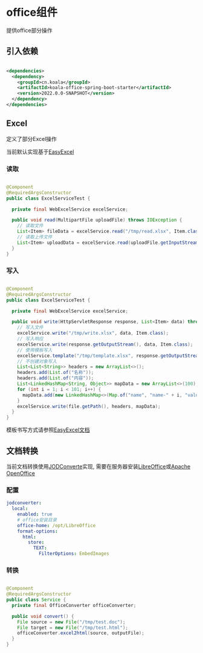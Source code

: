 # office组件

提供office部分操作

## 引入依赖

```xml

<dependencies>
  <dependency>
    <groupId>cn.koala</groupId>
    <artifactId>koala-office-spring-boot-starter</artifactId>
    <version>2022.0.0-SNAPSHOT</version>
  </dependency>
</dependencies>
```

## Excel

定义了部分Excel操作

当前默认实现基于[EasyExcel](https://github.com/alibaba/easyexcel)

### 读取

```java

@Component
@RequiredArgsConstructor
public class ExcelServiceTest {

  private final WebExcelService excelService;

  public void read(MultipartFile uploadFile) throws IOException {
    // 读取文件
    List<Item> fileData = excelService.read("/tmp/read.xlsx", Item.class);
    // 读取上传文件
    List<Item> uploadData = excelService.read(uploadFile.getInputStream(), Item.class);
  }
}
```

### 写入

```java

@Component
@RequiredArgsConstructor
public class ExcelServiceTest {

  private final WebExcelService excelService;

  public void write(HttpServletResponse response, List<Item> data) throws IOException {
    // 写入文件
    excelService.write("/tmp/write.xlsx", data, Item.class);
    // 写入响应
    excelService.write(response.getOutputStream(), data, Item.class);
    // 使用模板写入
    excelService.template("/tmp/template.xlsx", response.getOutputStream(), data, Item.class);
    // 不创建对象写入
    List<List<String>> headers = new ArrayList<>();
    headers.add(List.of("名称"));
    headers.add(List.of("内容"));
    List<LinkedHashMap<String, Object>> mapData = new ArrayList<>(100);
    for (int i = 1; i < 101; i++) {
      mapData.add(new LinkedHashMap<>(Map.of("name", "name-" + i, "value", i)));
    }
    excelService.write(file.getPath(), headers, mapData);
  }
}
```

模板书写方式请参照[EasyExcel文档](https://easyexcel.opensource.alibaba.com/docs/current/quickstart/fill)

## 文档转换

当前文档转换使用[JODConverte](https://github.com/sbraconnier/jodconverter)实现,
需要在服务器安装[LibreOffice](https://zh-cn.libreoffice.org/)或[Apache OpenOffice](https://www.openoffice.org/zh-cn/)

### 配置

```yaml
jodconverter:
  local:
    enabled: true
    # office安装目录
    office-home: /opt/LibreOffice
    format-options:
      html:
        store:
          TEXT:
            FilterOptions: EmbedImages
```

### 转换

```java

@Component
@RequiredArgsConstructor
public class Service {
  private final OfficeConverter officeConverter;

  public void convert() {
    File source = new File("/tmp/test.doc");
    File target = new File("/tmp/test.html");
    officeConverter.excel2html(source, outputFile);
  }
}
```

